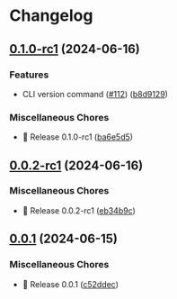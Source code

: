# Changelog

## [0.1.0-rc1](https://github.com/hansetag/iceberg-catalog/compare/v0.0.2-rc1...v0.1.0-rc1) (2024-06-16)


### Features

* CLI version command ([#112](https://github.com/hansetag/iceberg-catalog/issues/112)) ([b8d9129](https://github.com/hansetag/iceberg-catalog/commit/b8d9129f576249aa9a9673f901a9f5903f1bb4a7))


### Miscellaneous Chores

* 🚀 Release 0.1.0-rc1 ([ba6e5d5](https://github.com/hansetag/iceberg-catalog/commit/ba6e5d5c8a59cb1da5b61dd559c783998559debf))

## [0.0.2-rc1](https://github.com/hansetag/iceberg-catalog/compare/v0.0.1...v0.0.2-rc1) (2024-06-16)


### Miscellaneous Chores

* 🚀 Release 0.0.2-rc1 ([eb34b9c](https://github.com/hansetag/iceberg-catalog/commit/eb34b9cd613bb2d72d4a9b33b103d36c7649bd57))

## [0.0.1](https://github.com/hansetag/iceberg-catalog/compare/v0.0.0...v0.0.1) (2024-06-15)


### Miscellaneous Chores

* 🚀 Release 0.0.1 ([c52ddec](https://github.com/hansetag/iceberg-catalog/commit/c52ddec7520ec16ed0b6f70c5e3108a7d8a35665))
